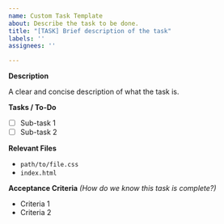 ```yaml
---
name: Custom Task Template
about: Describe the task to be done.
title: "[TASK] Brief description of the task"
labels: ''
assignees: ''

---
```


**Description**

A clear and concise description of what the task is.

**Tasks / To-Do**

* [ ] Sub-task 1
* [ ] Sub-task 2 

**Relevant Files**

* `path/to/file.css`
* `index.html` 

**Acceptance Criteria** *(How do we know this task is complete?)*

* Criteria 1
* Criteria 2

